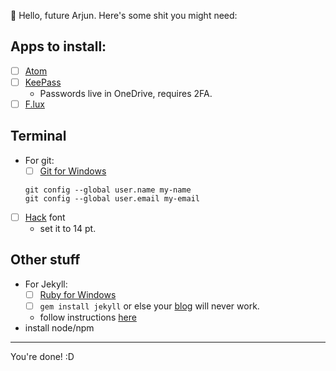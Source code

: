 💁 Hello, future Arjun. Here's some shit you might need:

## Apps to install:

- [ ] [Atom](https://atom.io)
- [ ] [KeePass](http://keepass.info/download.html)
	- Passwords live in OneDrive, requires 2FA.
- [ ] [F.lux](https://justgetflux.com/)

## Terminal

- For git:
	- [ ] [Git for Windows](https://git-scm.com/download/win)
	```
	git config --global user.name my-name
	git config --global user.email my-email
	```
- [ ] [Hack](http://sourcefoundry.org/hack/) font
	- set it to 14 pt.

## Other stuff
- For Jekyll:
	- [ ] [Ruby for Windows](http://rubyinstaller.org/)
	- [ ] `gem install jekyll` or else your [blog](http://arjun.ninja/blog) will never work.
	- follow instructions [here](http://jekyll-windows.juthilo.com/)
- install node/npm


***

You're done! :D
